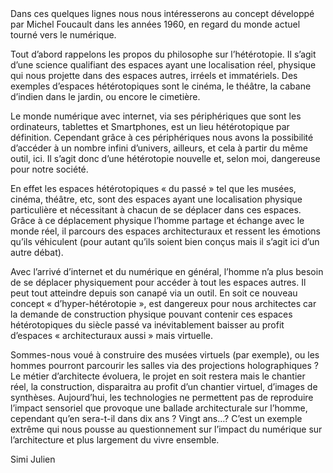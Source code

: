 <html>

 <head>

  <title>

     Le monde numérique hétérotopique

  </title>

</head>


<body>
  Dans ces quelques lignes nous nous intéresserons au concept développé par Michel Foucault dans les années 1960, en regard du monde actuel tourné vers le numérique.

Tout d’abord rappelons les propos du philosophe sur l’hétérotopie. Il s’agit d’une science qualifiant des espaces ayant une localisation réel, physique qui nous projette dans des espaces autres, irréels et immatériels. Des exemples d’espaces hétérotopiques sont le cinéma, le théâtre, la cabane d’indien dans le jardin, ou encore le cimetière.

Le monde numérique avec internet, via ses périphériques que sont les ordinateurs, tablettes et Smartphones, est un lieu hétérotopique par définition. Cependant grâce à ces périphériques nous avons la possibilité d’accéder à un nombre infini d’univers, ailleurs, et cela à partir du même outil, ici.
Il s’agit donc d’une hétérotopie nouvelle et, selon moi, dangereuse pour notre société. 

En effet les espaces hétérotopiques « du passé » tel que les musées, cinéma, théâtre, etc, sont des espaces ayant une localisation physique particulière et nécessitant à chacun de se déplacer dans ces espaces. Grâce à ce déplacement physique l’homme partage et échange avec le monde réel, il parcours des espaces architecturaux et ressent les émotions qu’ils véhiculent (pour autant qu’ils soient bien conçus mais il s’agit ici d’un autre débat). 

Avec l’arrivé d’internet et du numérique en général, l’homme n’a plus besoin de se déplacer physiquement pour accéder à tout les espaces autres. Il peut tout atteindre depuis son canapé via un outil. En soit ce nouveau concept « d’hyper-hétérotopie », est dangereux pour nous architectes car la demande de construction physique pouvant contenir ces espaces hétérotopiques du siècle passé va inévitablement baisser au profit d’espaces « architecturaux aussi » mais virtuelle. 

Sommes-nous voué à construire des musées virtuels (par exemple), ou les hommes pourront parcourir les salles via des projections holographiques ?  Le métier d’architecte évoluera, le projet en soit restera mais le chantier réel, la construction, disparaitra au profit d’un chantier virtuel, d’images de synthèses. Aujourd’hui, les technologies ne permettent pas de reproduire l’impact sensoriel que provoque une ballade architecturale sur l’homme, cependant qu’en sera-t-il dans dix ans ? Vingt ans…?
C’est un exemple extrême qui nous pousse au questionnement sur l’impact du numérique sur l’architecture et plus largement du vivre ensemble.
   
 Simi Julien
</body>

</html>
